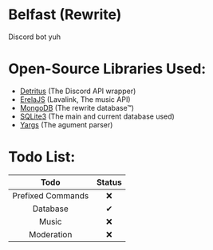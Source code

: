 # Belfast (Rewrite)

Discord bot yuh

# Open-Source Libraries Used:

- [Detritus](https://github.com/detritusjs/client) (The Discord API wrapper)
- [ErelaJS](https://github.com/MenuDocs/erela.js) (Lavalink, The music API)
- [MongoDB](https://github.com/DevSnowflake/quickmongo) (The rewrite database™) 
- [SQLite3](https://github.com/NotMarx/xen.db) (The main and current database used)
- [Yargs](https://github.com/yargs/yargs) (The agument parser)

# Todo List:

| Todo | Status |
| :---: | :---: |
| Prefixed Commands | ❌ |
| Database | ✔ |
| Music | ❌ |
| Moderation | ❌ |
